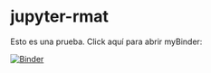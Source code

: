 # jupyter-rmat

Esto es una prueba. Click aquí para abrir myBinder: 

[![Binder](https://mybinder.org/badge_logo.svg)](https://mybinder.org/v2/gh/navasmontilla/jupyter-rmat/master?filepath=P9_python%2Fp9.ipynb)
